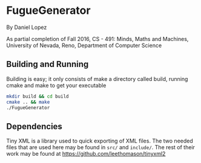 # FugueGenerator
By Daniel Lopez

As partial completion of Fall 2016, CS - 491: Minds, Maths and Machines,
University of Nevada, Reno,
Department of Computer Science

## Building and Running
Building is easy; it only consists of make a directory called build, running cmake and make to get your executable

```bash
mkdir build && cd build
cmake .. && make
./FugueGenerator
```

## Dependencies
Tiny XML is a library used to quick exporting of XML files.  The two needed files that are used here may be found in `src/` and `include/`.
The rest of their work may be found at https://github.com/leethomason/tinyxml2


